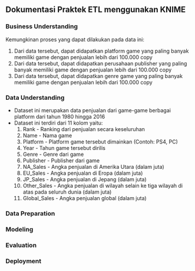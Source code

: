 ## Dokumentasi Praktek ETL menggunakan KNIME

### Business Understanding
Kemungkinan proses yang dapat dilakukan pada data ini:
1. Dari data tersebut, dapat didapatkan platform game yang paling banyak memiliki game dengan penjualan lebih dari 100.000 copy
2. Dari data tersebut, dapat didapatkan perusahaan publisher yang paling banyak memiliki game dengan penjualan lebih dari 100.000 copy
3. Dari data tersebut, dapat didapatkan genre game yang paling banyak memiliki game dengan penjualan lebih dari 100.000 copy

### Data Understanding
* Dataset ini merupakan data penjualan dari game-game berbagai platform dari tahun 1980 hingga 2016
* Dataset ini terdiri dari 11 kolom yaitu:
  1. Rank - Ranking dari penjualan secara keseluruhan
  2. Name - Nama game
  3. Platform - Platform game tersebut dimainkan (Contoh: PS4, PC)
  4. Year - Tahun game tersebut dirilis
  5. Genre - Genre dari game
  6. Publisher - Publisher dari game
  7. NA_Sales - Angka penjualan di Amerika Utara (dalam juta)
  8. EU_Sales - Angka penjualan di Eropa (dalam juta)
  9. JP_Sales - Angka penjualan di Jepang (dalam juta)
  10. Other_Sales - Angka penjualan di wilayah selain ke tiga wilayah di atas pada seluruh dunia (dalam juta)
  11. Global_Sales - Angka penjualan global (dalam juta)
  
### Data Preparation

### Modeling
### Evaluation
### Deployment
